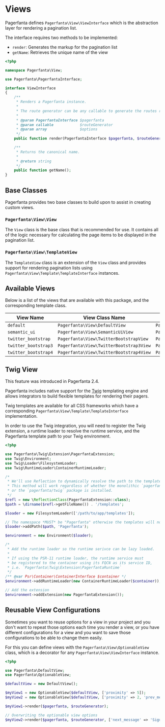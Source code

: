 # Views

Pagerfanta defines `Pagerfanta\View\ViewInterface` which is the abstraction layer for rendering a pagination list.

The interface requires two methods to be implemented:

- `render`: Generates the markup for the pagination list
- `getName`: Retrieves the unique name of the view 

```php
<?php

namespace Pagerfanta\View;

use Pagerfanta\PagerfantaInterface;

interface ViewInterface
{
    /**
     * Renders a Pagerfanta instance.
     *
     * The route generator can be any callable to generate the routes receiving the page number as first and unique argument.
     *
     * @param PagerfantaInterface $pagerfanta
     * @param callable            $routeGenerator
     * @param array               $options
     */
    public function render(PagerfantaInterface $pagerfanta, $routeGenerator, array $options = []);

    /**
     * Returns the canonical name.
     *
     * @return string
     */
    public function getName();
}
```

## Base Classes

Pagerfanta provides two base classes to build upon to assist in creating custom views.

### `Pagerfanta\View\View`

The `View` class is the base class that is recommended for use. It contains all of the logic necessary for calculating the page items to be displayed in the pagination list.

### `Pagerfanta\View\TemplateView`

The `TemplateView` class is an extension of the `View` class and provides support for rendering pagination lists using `Pagerfanta\View\Template\TemplateInterface` instances.

## Available Views

Below is a list of the views that are available with this package, and the corresponding template class.

| View Name            | View Class Name                         | Template Class Name                                  |
| -------------------- | --------------------------------------- | ---------------------------------------------------- |
| `default`            | `Pagerfanta\View\DefaultView`           | `Pagerfanta\View\Template\DefaultTemplate`           |
| `semantic_ui`        | `Pagerfanta\View\SemanticUiView`        | `Pagerfanta\View\Template\SemanticUiTemplate`        |
| `twitter_bootstrap`  | `Pagerfanta\View\TwitterBootstrapView`  | `Pagerfanta\View\Template\TwitterBootstrapTemplate`  |
| `twitter_bootstrap3` | `Pagerfanta\View\TwitterBootstrap3View` | `Pagerfanta\View\Template\TwitterBootstrap3Template` |
| `twitter_bootstrap4` | `Pagerfanta\View\TwitterBootstrap4View` | `Pagerfanta\View\Template\TwitterBootstrap4Template` |

## Twig View

<div class="docs-note docs-note--new-feature">This feature was introduced in Pagerfanta 2.4.</div>

Pagerfanta includes native support for the [Twig](https://twig.symfony.com/) templating engine and allows integrators to build flexible templates for rendering their pagers.

Twig templates are available for all CSS frameworks which have a corresponding `Pagerfanta\View\Template\TemplateInterface` implementation.

In order to use the Twig integration, you will need to register the Twig extension, a runtime loader to resolve the runtime service, and the Pagerfanta template path to your Twig environment.

```php
<?php

use Pagerfanta\Twig\Extension\PagerfantaExtension;
use Twig\Environment;
use Twig\Loader\FilesystemLoader;
use Twig\RuntimeLoader\ContainerRuntimeLoader;

/*
 * We'll use Reflection to dynamically resolve the path to the templates provided by the package.
 * This method will work regardless of whether the monolithic `pagerfanta/pagerfanta` package
 * or the `pagerfanta/twig` package is installed.
 */
$refl = new \ReflectionClass(PagerfantaExtension::class);
$path = \dirname($refl->getFileName()) . '/templates';

$loader = new FilesystemLoader(['/path/to/app/templates']);

// The namespace *MUST* be "Pagerfanta" otherwise the templates will not work correctly
$loader->addPath($path, 'Pagerfanta');

$environment = new Environment($loader);

/*
 * Add the runtime loader so the runtime serivce can be lazy loaded.
 *
 * If using the PSR-11 runtime loader, the runtime service must
 * be registered to the container using its FQCN as its service ID,
 * i.e. `Pagerfanta\Twig\Extension\PagerfantaRuntime`
 */
/** @var Psr\Container\ContainerInterface $container */
$environment->addRuntimeLoader(new ContainerRuntimeLoader($container));

// Add the extension
$environment->addExtension(new PagerfantaExtension());
```

## Reusable View Configurations

Sometimes you want to reuse options for a view in your project and you don't want to repeat those options each time you render a view, or you have different configurations for a view and you want to save those configurations to be able to change them easily.

For this you can define views with the `Pagerfanta\View\OptionableView` class, which is a decorator for any `Pagerfanta\View\ViewInterface` instance.

```php
<?php

use Pagerfanta\DefaultView;
use Pagerfanta\OptionableView;

$defaultView = new DefaultView();

$myView1 = new OptionableView($defaultView, ['proximity' => 5]);
$myView2 = new OptionableView($defaultView, ['proximity' => 2, 'prev_message' => 'Anterior', 'next_message' => 'Siguiente']);

$myView1->render($pagerfanta, $routeGenerator);

// Overwriting the optionable view options
$myView2->render($pagerfanta, $routeGenerator, ['next_message' => 'Siguiente!!']);
```
